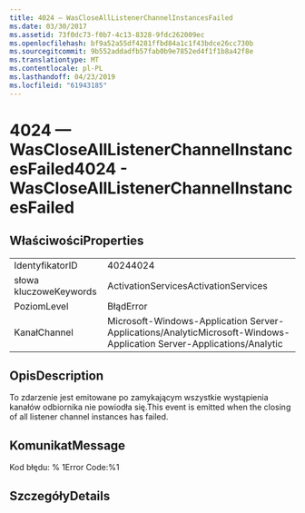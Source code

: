 ```yaml
---
title: 4024 — WasCloseAllListenerChannelInstancesFailed
ms.date: 03/30/2017
ms.assetid: 73f0dc73-f0b7-4c13-8328-9fdc262009ec
ms.openlocfilehash: bf9a52a55df4281ffbd84a1c1f43bdce26cc730b
ms.sourcegitcommit: 9b552addadfb57fab0b9e7852ed4f1f1b8a42f8e
ms.translationtype: MT
ms.contentlocale: pl-PL
ms.lasthandoff: 04/23/2019
ms.locfileid: "61943185"
---
```

# <a name="4024---wasclosealllistenerchannelinstancesfailed"></a><span data-ttu-id="7eb00-102">4024 — WasCloseAllListenerChannelInstancesFailed</span><span class="sxs-lookup"><span data-stu-id="7eb00-102">4024 - WasCloseAllListenerChannelInstancesFailed</span></span>
## <a name="properties"></a><span data-ttu-id="7eb00-103">Właściwości</span><span class="sxs-lookup"><span data-stu-id="7eb00-103">Properties</span></span>  
  
|||  
|-|-|  
|<span data-ttu-id="7eb00-104">Identyfikator</span><span class="sxs-lookup"><span data-stu-id="7eb00-104">ID</span></span>|<span data-ttu-id="7eb00-105">4024</span><span class="sxs-lookup"><span data-stu-id="7eb00-105">4024</span></span>|  
|<span data-ttu-id="7eb00-106">słowa kluczowe</span><span class="sxs-lookup"><span data-stu-id="7eb00-106">Keywords</span></span>|<span data-ttu-id="7eb00-107">ActivationServices</span><span class="sxs-lookup"><span data-stu-id="7eb00-107">ActivationServices</span></span>|  
|<span data-ttu-id="7eb00-108">Poziom</span><span class="sxs-lookup"><span data-stu-id="7eb00-108">Level</span></span>|<span data-ttu-id="7eb00-109">Błąd</span><span class="sxs-lookup"><span data-stu-id="7eb00-109">Error</span></span>|  
|<span data-ttu-id="7eb00-110">Kanał</span><span class="sxs-lookup"><span data-stu-id="7eb00-110">Channel</span></span>|<span data-ttu-id="7eb00-111">Microsoft-Windows-Application Server-Applications/Analytic</span><span class="sxs-lookup"><span data-stu-id="7eb00-111">Microsoft-Windows-Application Server-Applications/Analytic</span></span>|  
  
## <a name="description"></a><span data-ttu-id="7eb00-112">Opis</span><span class="sxs-lookup"><span data-stu-id="7eb00-112">Description</span></span>  
 <span data-ttu-id="7eb00-113">To zdarzenie jest emitowane po zamykającym wszystkie wystąpienia kanałów odbiornika nie powiodła się.</span><span class="sxs-lookup"><span data-stu-id="7eb00-113">This event is emitted when the closing of all listener channel instances has failed.</span></span>  
  
## <a name="message"></a><span data-ttu-id="7eb00-114">Komunikat</span><span class="sxs-lookup"><span data-stu-id="7eb00-114">Message</span></span>  
 <span data-ttu-id="7eb00-115">Kod błędu: % 1</span><span class="sxs-lookup"><span data-stu-id="7eb00-115">Error Code:%1</span></span>  
  
## <a name="details"></a><span data-ttu-id="7eb00-116">Szczegóły</span><span class="sxs-lookup"><span data-stu-id="7eb00-116">Details</span></span>
